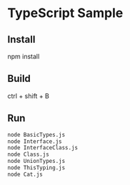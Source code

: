 # TypeScript Sample

## Install
npm install

## Build
ctrl + shift + B

## Run
```bash
node BasicTypes.js
node Interface.js
node InterfaceClass.js
node Class.js
node UnionTypes.js
node ThisTyping.js
node Cat.js
```